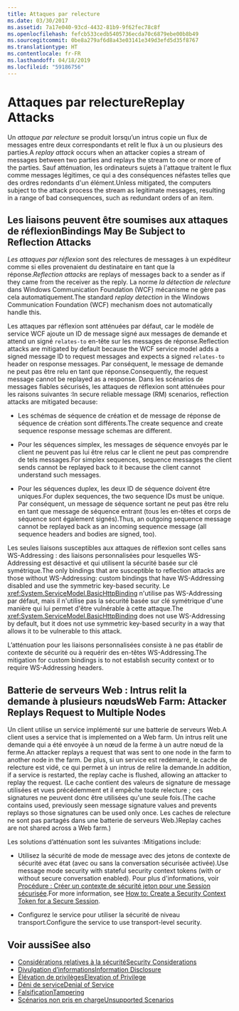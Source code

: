 ```yaml
---
title: Attaques par relecture
ms.date: 03/30/2017
ms.assetid: 7a17e040-93cd-4432-81b9-9f62fec78c8f
ms.openlocfilehash: fefcb533cedb5405736ecda70c6879ebe00b8b49
ms.sourcegitcommit: 0be8a279af6d8a43e03141e349d3efd5d35f8767
ms.translationtype: HT
ms.contentlocale: fr-FR
ms.lasthandoff: 04/18/2019
ms.locfileid: "59186756"
---
```

# <a name="replay-attacks"></a><span data-ttu-id="5b653-102">Attaques par relecture</span><span class="sxs-lookup"><span data-stu-id="5b653-102">Replay Attacks</span></span>
<span data-ttu-id="5b653-103">Un *attaque par relecture* se produit lorsqu’un intrus copie un flux de messages entre deux correspondants et relit le flux à un ou plusieurs des parties.</span><span class="sxs-lookup"><span data-stu-id="5b653-103">A *replay attack* occurs when an attacker copies a stream of messages between two parties and replays the stream to one or more of the parties.</span></span> <span data-ttu-id="5b653-104">Sauf atténuation, les ordinateurs sujets à l'attaque traitent le flux comme messages légitimes, ce qui a des conséquences néfastes telles que des ordres redondants d'un élément.</span><span class="sxs-lookup"><span data-stu-id="5b653-104">Unless mitigated, the computers subject to the attack process the stream as legitimate messages, resulting in a range of bad consequences, such as redundant orders of an item.</span></span>  
  
## <a name="bindings-may-be-subject-to-reflection-attacks"></a><span data-ttu-id="5b653-105">Les liaisons peuvent être soumises aux attaques de réflexion</span><span class="sxs-lookup"><span data-stu-id="5b653-105">Bindings May Be Subject to Reflection Attacks</span></span>  
 <span data-ttu-id="5b653-106">*Les attaques par réflexion* sont des relectures de messages à un expéditeur comme si elles provenaient du destinataire en tant que la réponse.</span><span class="sxs-lookup"><span data-stu-id="5b653-106">*Reflection attacks* are replays of messages back to a sender as if they came from the receiver as the reply.</span></span> <span data-ttu-id="5b653-107">La norme *la détection de relecture* dans Windows Communication Foundation (WCF) mécanisme ne gère pas cela automatiquement.</span><span class="sxs-lookup"><span data-stu-id="5b653-107">The standard *replay detection* in the Windows Communication Foundation (WCF) mechanism does not automatically handle this.</span></span>  
  
 <span data-ttu-id="5b653-108">Les attaques par réflexion sont atténuées par défaut, car le modèle de service WCF ajoute un ID de message signé aux messages de demande et attend un signé `relates-to` en-tête sur les messages de réponse.</span><span class="sxs-lookup"><span data-stu-id="5b653-108">Reflection attacks are mitigated by default because the WCF service model adds a signed message ID to request messages and expects a signed `relates-to` header on response messages.</span></span> <span data-ttu-id="5b653-109">Par conséquent, le message de demande ne peut pas être relu en tant que réponse.</span><span class="sxs-lookup"><span data-stu-id="5b653-109">Consequently, the request message cannot be replayed as a response.</span></span> <span data-ttu-id="5b653-110">Dans les scénarios de messages fiables sécurisés, les attaques de réflexion sont atténuées pour les raisons suivantes :</span><span class="sxs-lookup"><span data-stu-id="5b653-110">In secure reliable message (RM) scenarios, reflection attacks are mitigated because:</span></span>  
  
-   <span data-ttu-id="5b653-111">Les schémas de séquence de création et de message de réponse de séquence de création sont différents.</span><span class="sxs-lookup"><span data-stu-id="5b653-111">The create sequence and create sequence response message schemas are different.</span></span>  
  
-   <span data-ttu-id="5b653-112">Pour les séquences simplex, les messages de séquence envoyés par le client ne peuvent pas lui être relus car le client ne peut pas comprendre de tels messages.</span><span class="sxs-lookup"><span data-stu-id="5b653-112">For simplex sequences, sequence messages the client sends cannot be replayed back to it because the client cannot understand such messages.</span></span>  
  
-   <span data-ttu-id="5b653-113">Pour les séquences duplex, les deux ID de séquence doivent être uniques.</span><span class="sxs-lookup"><span data-stu-id="5b653-113">For duplex sequences, the two sequence IDs must be unique.</span></span> <span data-ttu-id="5b653-114">Par conséquent, un message de séquence sortant ne peut pas être relu en tant que message de séquence entrant (tous les en-têtes et corps de séquence sont également signés).</span><span class="sxs-lookup"><span data-stu-id="5b653-114">Thus, an outgoing sequence message cannot be replayed back as an incoming sequence message (all sequence headers and bodies are signed, too).</span></span>  
  
 <span data-ttu-id="5b653-115">Les seules liaisons susceptibles aux attaques de réflexion sont celles sans WS-Addressing : des liaisons personnalisées pour lesquelles WS-Addressing est désactivé et qui utilisent la sécurité basée sur clé symétrique.</span><span class="sxs-lookup"><span data-stu-id="5b653-115">The only bindings that are susceptible to reflection attacks are those without WS-Addressing: custom bindings that have WS-Addressing disabled and use the symmetric key-based security.</span></span> <span data-ttu-id="5b653-116">Le <xref:System.ServiceModel.BasicHttpBinding> n'utilise pas WS-Addressing par défaut, mais il n'utilise pas la sécurité basée sur clé symétrique d'une manière qui lui permet d'être vulnérable à cette attaque.</span><span class="sxs-lookup"><span data-stu-id="5b653-116">The <xref:System.ServiceModel.BasicHttpBinding> does not use WS-Addressing by default, but it does not use symmetric key-based security in a way that allows it to be vulnerable to this attack.</span></span>  
  
 <span data-ttu-id="5b653-117">L’atténuation pour les liaisons personnalisées consiste à ne pas établir de contexte de sécurité ou à requérir des en-têtes WS-Addressing.</span><span class="sxs-lookup"><span data-stu-id="5b653-117">The mitigation for custom bindings is to not establish security context or to require WS-Addressing headers.</span></span>  
  
## <a name="web-farm-attacker-replays-request-to-multiple-nodes"></a><span data-ttu-id="5b653-118">Batterie de serveurs Web : Intrus relit la demande à plusieurs nœuds</span><span class="sxs-lookup"><span data-stu-id="5b653-118">Web Farm: Attacker Replays Request to Multiple Nodes</span></span>  
 <span data-ttu-id="5b653-119">Un client utilise un service implémenté sur une batterie de serveurs Web.</span><span class="sxs-lookup"><span data-stu-id="5b653-119">A client uses a service that is implemented on a Web farm.</span></span> <span data-ttu-id="5b653-120">Un intrus relit une demande qui a été envoyée à un nœud de la ferme à un autre nœud de la ferme.</span><span class="sxs-lookup"><span data-stu-id="5b653-120">An attacker replays a request that was sent to one node in the farm to another node in the farm.</span></span> <span data-ttu-id="5b653-121">De plus, si un service est redémarré, le cache de relecture est vidé, ce qui permet à un intrus de relire la demande.</span><span class="sxs-lookup"><span data-stu-id="5b653-121">In addition, if a service is restarted, the replay cache is flushed, allowing an attacker to replay the request.</span></span> <span data-ttu-id="5b653-122">(Le cache contient des valeurs de signature de message utilisées et vues précédemment et il empêche toute relecture ; ces signatures ne peuvent donc être utilisées qu'une seule fois.</span><span class="sxs-lookup"><span data-stu-id="5b653-122">(The cache contains used, previously seen message signature values and prevents replays so those signatures can be used only once.</span></span> <span data-ttu-id="5b653-123">Les caches de relecture ne sont pas partagés dans une batterie de serveurs Web.)</span><span class="sxs-lookup"><span data-stu-id="5b653-123">Replay caches are not shared across a Web farm.)</span></span>  
  
 <span data-ttu-id="5b653-124">Les solutions d’atténuation sont les suivantes :</span><span class="sxs-lookup"><span data-stu-id="5b653-124">Mitigations include:</span></span>  
  
-   <span data-ttu-id="5b653-125">Utilisez la sécurité de mode de message avec des jetons de contexte de sécurité avec état (avec ou sans la conversation sécurisée activée).</span><span class="sxs-lookup"><span data-stu-id="5b653-125">Use message mode security with stateful security context tokens (with or without secure conversation enabled).</span></span> <span data-ttu-id="5b653-126">Pour plus d'informations, voir [Procédure : Créer un contexte de sécurité jeton pour une Session sécurisée](../../../../docs/framework/wcf/feature-details/how-to-create-a-security-context-token-for-a-secure-session.md).</span><span class="sxs-lookup"><span data-stu-id="5b653-126">For more information, see [How to: Create a Security Context Token for a Secure Session](../../../../docs/framework/wcf/feature-details/how-to-create-a-security-context-token-for-a-secure-session.md).</span></span>  
  
-   <span data-ttu-id="5b653-127">Configurez le service pour utiliser la sécurité de niveau transport.</span><span class="sxs-lookup"><span data-stu-id="5b653-127">Configure the service to use transport-level security.</span></span>  
  
## <a name="see-also"></a><span data-ttu-id="5b653-128">Voir aussi</span><span class="sxs-lookup"><span data-stu-id="5b653-128">See also</span></span>

- [<span data-ttu-id="5b653-129">Considérations relatives à la sécurité</span><span class="sxs-lookup"><span data-stu-id="5b653-129">Security Considerations</span></span>](../../../../docs/framework/wcf/feature-details/security-considerations-in-wcf.md)
- [<span data-ttu-id="5b653-130">Divulgation d’informations</span><span class="sxs-lookup"><span data-stu-id="5b653-130">Information Disclosure</span></span>](../../../../docs/framework/wcf/feature-details/information-disclosure.md)
- [<span data-ttu-id="5b653-131">Élévation de privilèges</span><span class="sxs-lookup"><span data-stu-id="5b653-131">Elevation of Privilege</span></span>](../../../../docs/framework/wcf/feature-details/elevation-of-privilege.md)
- [<span data-ttu-id="5b653-132">Déni de service</span><span class="sxs-lookup"><span data-stu-id="5b653-132">Denial of Service</span></span>](../../../../docs/framework/wcf/feature-details/denial-of-service.md)
- [<span data-ttu-id="5b653-133">Falsification</span><span class="sxs-lookup"><span data-stu-id="5b653-133">Tampering</span></span>](../../../../docs/framework/wcf/feature-details/tampering.md)
- [<span data-ttu-id="5b653-134">Scénarios non pris en charge</span><span class="sxs-lookup"><span data-stu-id="5b653-134">Unsupported Scenarios</span></span>](../../../../docs/framework/wcf/feature-details/unsupported-scenarios.md)
